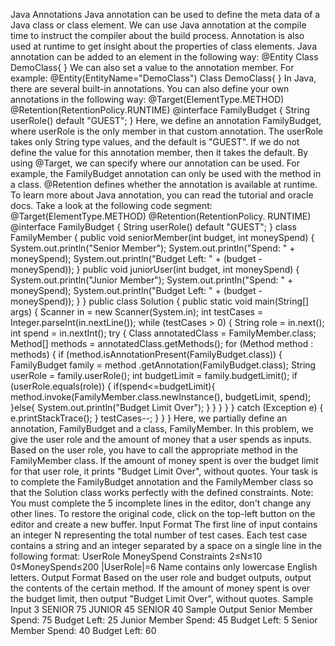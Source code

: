Java Annotations Java annotation can be used to define the meta data of a Java class or class element. We can use Java annotation at the compile time to instruct 
the compiler about the build process. Annotation is also used at runtime to get insight about the properties of class elements. Java annotation can be added to an
element in the following way: @Entity
Class DemoClass{ } We can also set a value to the annotation member. For example: @Entity(EntityName="DemoClass") Class DemoClass{ } In Java, there are several 
built-in annotations. You can also define your own annotations in the following way: @Target(ElementType.METHOD) @Retention(RetentionPolicy.RUNTIME) @interface 
FamilyBudget { String userRole() default "GUEST"; }
Here, we define an annotation FamilyBudget, where userRole is the only member in that custom annotation. The userRole takes only String type values, and the default
is "GUEST". If we do not define the value for this annotation member, then it takes the default. By using @Target, we can specify where our annotation can be used.
For example, the FamilyBudget annotation can only be used with the method in a class. @Retention defines whether the annotation is available at runtime. To learn
more about Java annotation, you can read the tutorial and oracle docs. Take a look at the following code segment: @Target(ElementType.METHOD) @Retention(RetentionPolicy.
RUNTIME) @interface FamilyBudget { String userRole() default "GUEST"; } class FamilyMember { public void seniorMember(int budget, int moneySpend)
{ System.out.println("Senior Member"); System.out.println("Spend: " + moneySpend); System.out.println("Budget Left: " + (budget - moneySpend)); }
public void juniorUser(int budget, int moneySpend) { System.out.println("Junior Member"); System.out.println("Spend: " + moneySpend); 
System.out.println("Budget Left: " + (budget - moneySpend)); } } public class Solution { public static void main(String[] args) { Scanner in = new Scanner(System.in);
int testCases = Integer.parseInt(in.nextLine()); while (testCases > 0) { String role = in.next(); int spend = in.nextInt();
try { Class annotatedClass = FamilyMember.class; Method[] methods = annotatedClass.getMethods(); for (Method method : methods)
{ if (method.isAnnotationPresent(FamilyBudget.class)) { FamilyBudget family = method .getAnnotation(FamilyBudget.class); 
String userRole = family.userRole(); int budgetLimit = family.budgetLimit(); if (userRole.equals(role)) 
{ if(spend<=budgetLimit){ method.invoke(FamilyMember.class.newInstance(), budgetLimit, spend); }else{ System.out.println("Budget Limit Over"); } } } } }
catch (Exception e) { e.printStackTrace(); } testCases--; } } }
Here, we partially define an annotation, FamilyBudget and a class, FamilyMember. In this problem, we give the user role and the amount of money that a user spends 
as inputs. Based on the user role, you have to call the appropriate method in the FamilyMember class. If the amount of money spent is over the budget limit for that 
user role, it prints "Budget Limit Over", without quotes. Your task is to complete the FamilyBudget annotation and the FamilyMember class so that the Solution class
works perfectly with the defined constraints. Note: You must complete the 5 incomplete lines in the editor, don't change any other lines. To restore the original code,
click on the top-left button on the editor and create a new buffer. Input Format The first line of input contains an integer N representing the total number of test 
cases. Each test case contains a string and an integer separated by a space on a single line in the following format: UserRole MoneySpend
Constraints 2≤N≤10 0≤MoneySpend≤200 |UserRole|=6 Name contains only lowercase English letters. Output Format Based on the user role and budget outputs, 
output the contents of the certain method. If the amount of money spent is over the budget limit, then output "Budget Limit Over",
without quotes. Sample Input 3 SENIOR 75 JUNIOR 45 SENIOR 40 Sample Output Senior Member Spend: 75 Budget Left: 25 Junior Member Spend: 45 Budget Left: 5
Senior Member Spend: 40 Budget Left: 60
